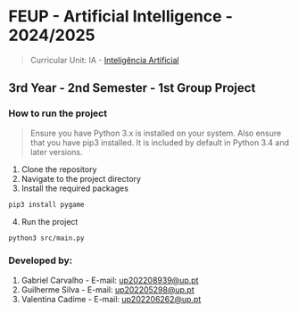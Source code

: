 # FEUP - Artificial Intelligence - 2024/2025

> Curricular Unit: IA - [Inteligência Artificial](https://sigarra.up.pt/feup/pt/UCURR_GERAL.FICHA_UC_VIEW?pv_ocorrencia_id=541894)

## 3rd Year - 2nd Semester - 1st Group Project

### How to run the project

> Ensure you have Python 3.x is installed on your system.
> Also ensure that you have pip3 installed. It is included by default in Python 3.4 and later versions.

1. Clone the repository
2. Navigate to the project directory
3. Install the required packages

```bash
pip3 install pygame
```

4. Run the project

```bash
python3 src/main.py
```

### Developed by:

1. Gabriel Carvalho - E-mail: up202208939@up.pt
2. Guilherme Silva - E-mail: up202205298@up.pt
3. Valentina Cadime - E-mail: up202206262@up.pt
